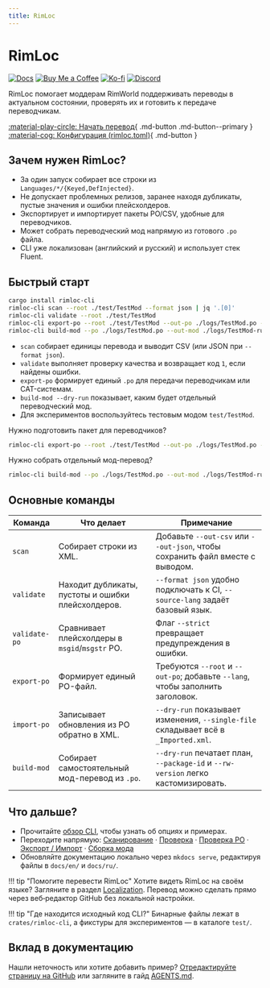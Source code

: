 ```yaml
---
title: RimLoc
---
```


# RimLoc

[![Docs](https://img.shields.io/badge/docs-GitHub%20Pages-blue)](https://0-danielviktorovich-0.github.io/RimLoc/) [![Buy Me a Coffee](https://img.shields.io/badge/Buy%20Me%20a%20Coffee-donate-FFDD00?logo=buymeacoffee&logoColor=black)](https://buymeacoffee.com/danielviktorovich) [![Ko-fi](https://img.shields.io/badge/Ko-fi-support-FF5E5B?logo=kofi&logoColor=white)](https://ko-fi.com/danielviktorovich) [![Discord](https://img.shields.io/badge/discord-join-5865F2?logo=discord&logoColor=white)](https://discord.gg/g8w4fJ8b)

RimLoc помогает моддерам RimWorld поддерживать переводы в актуальном состоянии, проверять их и готовить к передаче переводчикам.

[:material-play-circle: Начать перевод](guide/translators.md){ .md-button .md-button--primary }
[:material-cog: Конфигурация (rimloc.toml)](guide/configuration.md){ .md-button }

## Зачем нужен RimLoc?

- За один запуск собирает все строки из `Languages/*/{Keyed,DefInjected}`.
- Не допускает проблемных релизов, заранее находя дубликаты, пустые значения и ошибки плейсхолдеров.
- Экспортирует и импортирует пакеты PO/CSV, удобные для переводчиков.
- Может собрать переводческий мод напрямую из готового `.po` файла.
- CLI уже локализован (английский и русский) и использует стек Fluent.

## Быстрый старт

```bash
cargo install rimloc-cli
rimloc-cli scan --root ./test/TestMod --format json | jq '.[0]'
rimloc-cli validate --root ./test/TestMod
rimloc-cli export-po --root ./test/TestMod --out-po ./logs/TestMod.po --lang ru
rimloc-cli build-mod --po ./logs/TestMod.po --out-mod ./logs/TestMod-ru --lang ru --dry-run
```

- `scan` собирает единицы перевода и выводит CSV (или JSON при `--format json`).
- `validate` выполняет проверку качества и возвращает код `1`, если найдены ошибки.
- `export-po` формирует единый `.po` для передачи переводчикам или CAT-системам.
- `build-mod --dry-run` показывает, каким будет отдельный переводческий мод.
- Для экспериментов воспользуйтесь тестовым модом `test/TestMod`.

Нужно подготовить пакет для переводчиков?

```bash
rimloc-cli export-po --root ./test/TestMod --out-po ./logs/TestMod.po --lang ru
```

Нужно собрать отдельный мод-перевод?

```bash
rimloc-cli build-mod --po ./logs/TestMod.po --out-mod ./logs/TestMod-ru --lang ru
```

## Основные команды

| Команда | Что делает | Примечание |
|---------|-------------|------------|
| `scan` | Собирает строки из XML. | Добавьте `--out-csv` или `--out-json`, чтобы сохранить файл вместе с выводом. |
| `validate` | Находит дубликаты, пустоты и ошибки плейсхолдеров. | `--format json` удобно подключать к CI, `--source-lang` задаёт базовый язык. |
| `validate-po` | Сравнивает плейсхолдеры в `msgid`/`msgstr` PO. | Флаг `--strict` превращает предупреждения в ошибки. |
| `export-po` | Формирует единый PO-файл. | Требуются `--root` и `--out-po`; добавьте `--lang`, чтобы заполнить заголовок. |
| `import-po` | Записывает обновления из PO обратно в XML. | `--dry-run` показывает изменения, `--single-file` складывает всё в `_Imported.xml`. |
| `build-mod` | Собирает самостоятельный мод-перевод из `.po`. | `--dry-run` печатает план, `--package-id` и `--rw-version` легко кастомизировать. |

## Что дальше?

- Прочитайте [обзор CLI](cli/index.md), чтобы узнать об опциях и примерах.
- Переходите напрямую: [Сканирование](cli/scan.md) · [Проверка](cli/validate.md) · [Проверка PO](cli/validate_po.md) · [Экспорт / Импорт](cli/export_import.md) · [Сборка мода](cli/build_mod.md)
- Обновляйте документацию локально через `mkdocs serve`, редактируя файлы в `docs/en/` и `docs/ru/`.

!!! tip "Помогите перевести RimLoc"
    Хотите видеть RimLoc на своём языке? Загляните в раздел [Localization](community/localization.md). Перевод можно сделать прямо через веб‑редактор GitHub без локальной настройки.

!!! tip "Где находится исходный код CLI?"
    Бинарные файлы лежат в `crates/rimloc-cli`, а фикстуры для экспериментов — в каталоге `test/`.

## Вклад в документацию

Нашли неточность или хотите добавить пример? [Отредактируйте страницу на GitHub](https://github.com/0-danielviktorovich-0/RimLoc/tree/main/docs/ru/index.md) или загляните в гайд [AGENTS.md](https://github.com/0-danielviktorovich-0/RimLoc/blob/main/AGENTS.md).
